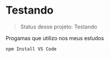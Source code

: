 # Testando

> Status desse projeto: Testando

Progamas que utilizo nos meus estudos

```
npm Install VS Code
```
